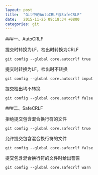 ```yaml
---
layout: post
title:  "Git中的AutoCRLF与SafeCRLF"
date:   2015-11-25 09:18:34 +0800
categories: git
---
```


###一、AutoCRLF

提交时转换为LF，检出时转换为CRLF  

    git config --global core.autocrlf true   

提交时转换为LF，检出时不转换    

    git config --global core.autocrlf input   

提交检出均不转换  

    git config --global core.autocrlf false

###二、SafeCRLF

拒绝提交包含混合换行符的文件    

    git config --global core.safecrlf true   

允许提交包含混合换行符的文件    

    git config --global core.safecrlf false   

提交包含混合换行符的文件时给出警告  

    git config --global core.safecrlf warn